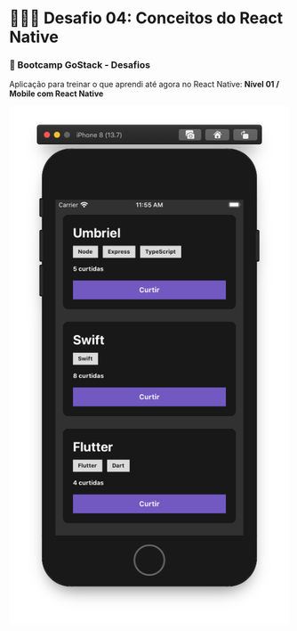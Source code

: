 # 👨🏼‍🚀 Desafio 04: Conceitos do React Native

### 🚀 Bootcamp GoStack - Desafios

Aplicação para treinar o que aprendi até agora no React Native: **Nível 01 / Mobile com React Native**

![Demo](demo.png)
